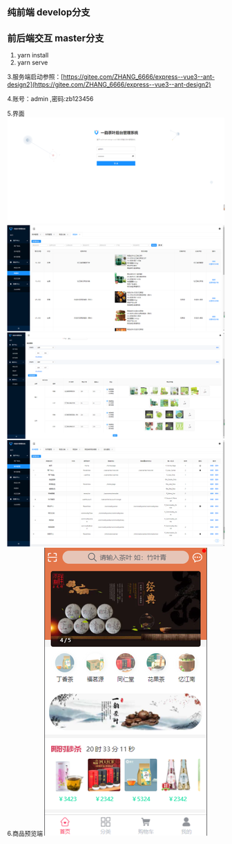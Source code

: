 
## 纯前端  develop分支
## 前后端交互 master分支

1. yarn install
2. yarn serve

3.服务端启动参照：[https://gitee.com/ZHANG_6666/express--vue3--ant-design2](https://gitee.com/ZHANG_6666/express--vue3--ant-design2)

4.账号：admin ,密码:zb123456


5.界面
![输入图片说明](public/image_1.png)
![输入图片说明](public/image_2.png)
![输入图片说明](public/image_3.png)
![输入图片说明](public/image_4.png)
6.商品预览端
![输入图片说明](public/wx.png)
